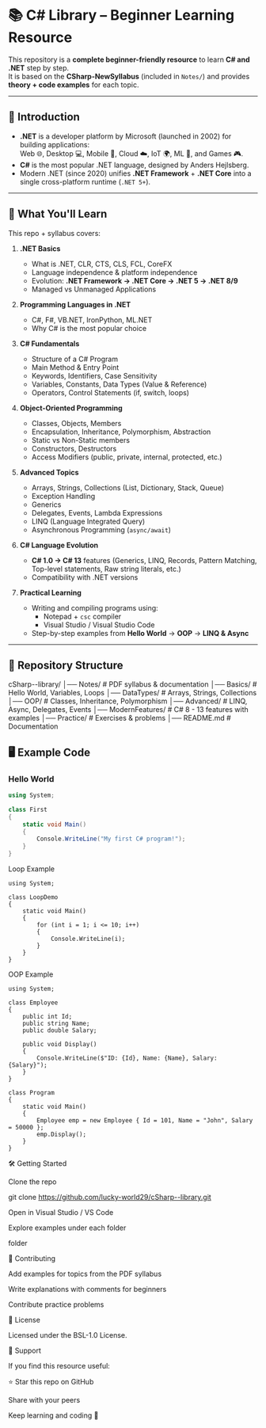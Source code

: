 



# 📚 C# Library – Beginner Learning Resource

This repository is a **complete beginner-friendly resource** to learn **C# and .NET** step by step.  
It is based on the **CSharp-NewSyllabus** (included in `Notes/`) and provides **theory + code examples** for each topic.

---

## 🔎 Introduction
- **.NET** is a developer platform by Microsoft (launched in 2002) for building applications:  
  Web 🌐, Desktop 💻, Mobile 📱, Cloud ☁️, IoT 🌍, ML 🤖, and Games 🎮.  
- **C#** is the most popular .NET language, designed by Anders Hejlsberg.  
- Modern .NET (since 2020) unifies **.NET Framework** + **.NET Core** into a single cross-platform runtime (`.NET 5+`).

---

## 📖 What You'll Learn
This repo + syllabus covers:

1. **.NET Basics**
   - What is .NET, CLR, CTS, CLS, FCL, CoreFX  
   - Language independence & platform independence  
   - Evolution: **.NET Framework → .NET Core → .NET 5 → .NET 8/9**  
   - Managed vs Unmanaged Applications  

2. **Programming Languages in .NET**
   - C#, F#, VB.NET, IronPython, ML.NET  
   - Why C# is the most popular choice  

3. **C# Fundamentals**
   - Structure of a C# Program  
   - Main Method & Entry Point  
   - Keywords, Identifiers, Case Sensitivity  
   - Variables, Constants, Data Types (Value & Reference)  
   - Operators, Control Statements (if, switch, loops)  

4. **Object-Oriented Programming**
   - Classes, Objects, Members  
   - Encapsulation, Inheritance, Polymorphism, Abstraction  
   - Static vs Non-Static members  
   - Constructors, Destructors  
   - Access Modifiers (public, private, internal, protected, etc.)  

5. **Advanced Topics**
   - Arrays, Strings, Collections (List, Dictionary, Stack, Queue)  
   - Exception Handling  
   - Generics  
   - Delegates, Events, Lambda Expressions  
   - LINQ (Language Integrated Query)  
   - Asynchronous Programming (`async/await`)  

6. **C# Language Evolution**
   - **C# 1.0 → C# 13** features (Generics, LINQ, Records, Pattern Matching, Top-level statements, Raw string literals, etc.)  
   - Compatibility with .NET versions  

7. **Practical Learning**
   - Writing and compiling programs using:
     - Notepad + `csc` compiler  
     - Visual Studio / Visual Studio Code  
   - Step-by-step examples from **Hello World** → **OOP** → **LINQ & Async**  

---

## 📂 Repository Structure
cSharp--library/
│── Notes/ # PDF syllabus & documentation
│── Basics/ # Hello World, Variables, Loops
│── DataTypes/ # Arrays, Strings, Collections
│── OOP/ # Classes, Inheritance, Polymorphism
│── Advanced/ # LINQ, Async, Delegates, Events
│── ModernFeatures/ # C# 8 - 13 features with examples
│── Practice/ # Exercises & problems
│── README.md # Documentation


## 🖥️ Example Code

### Hello World
```csharp
using System;

class First
{
    static void Main()
    {
        Console.WriteLine("My first C# program!");
    }
}
```
Loop Example
```
using System;

class LoopDemo
{
    static void Main()
    {
        for (int i = 1; i <= 10; i++)
        {
            Console.WriteLine(i);
        }
    }
}
```
OOP Example

```
using System;

class Employee
{
    public int Id;
    public string Name;
    public double Salary;

    public void Display()
    {
        Console.WriteLine($"ID: {Id}, Name: {Name}, Salary: {Salary}");
    }
}

class Program
{
    static void Main()
    {
        Employee emp = new Employee { Id = 101, Name = "John", Salary = 50000 };
        emp.Display();
    }
}
```
🛠️ Getting Started

Clone the repo

git clone https://github.com/lucky-world29/cSharp--library.git


Open in Visual Studio / VS Code

Explore examples under each folder

folder

🤝 Contributing

Add examples for topics from the PDF syllabus

Write explanations with comments for beginners

Contribute practice problems


📜 License

Licensed under the BSL-1.0 License.

🌟 Support

If you find this resource useful:

⭐ Star this repo on GitHub

Share with your peers

Keep learning and coding 🚀
